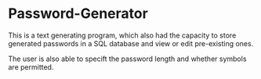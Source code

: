 # Password-Generator

This is a text generating program, which also had the capacity to store generated passwords in a SQL database and view or edit pre-existing ones.

The user is also able to specift the password length and whether symbols are permitted.

